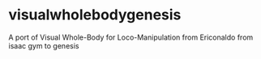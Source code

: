 # visualwholebodygenesis
A port of Visual Whole-Body for Loco-Manipulation from Ericonaldo from isaac gym to genesis 
